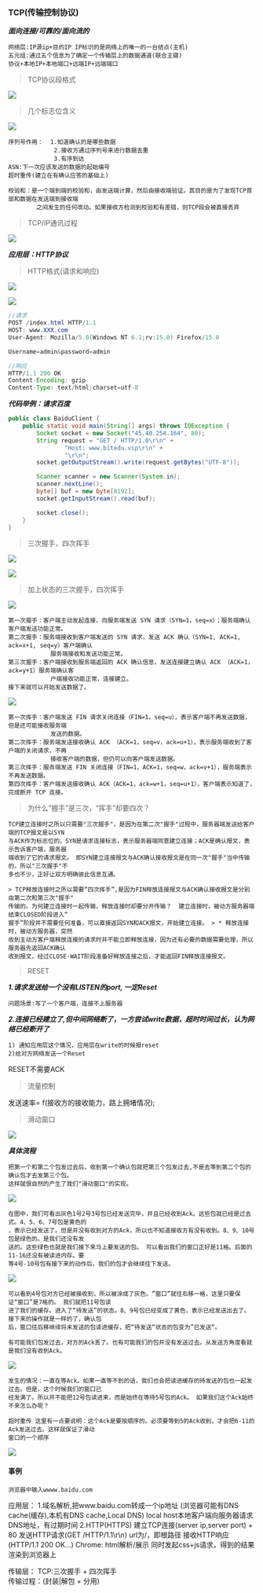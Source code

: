 ### TCP(传输控制协议)

***面向连接/可靠的/面向流的***

    网络层:IP源ip+目的IP IP标识的是网络上的唯一的一台结点(主机)
    五元组:通过五个信息为了确定一个传输层上的数据通道(联合主键)
    协议+本地IP+本地端口+远端IP+远端端口

    

> TCP协议段格式

![](https://github.com/q1206271031/photo/raw/master/TCP_IP/TCP%20%E6%8A%A5%E6%96%87%E6%AE%B5%E7%BB%93%E6%9E%84.png)

> 几个标志位含义

![](https://github.com/q1206271031/photo/raw/master/TCP_IP/8%20%E4%B8%AA%E6%A0%87%E5%BF%97%E4%BD%8D%E7%9A%84%E5%90%AB%E4%B9%89.png)

    序列号作用：  1.知道确认的是哪些数据
                 2.接收方通过序列号来进行数据去重
                 3.有序到达
    ASN:下一次应该发送的数据的起始编号
    超时重传(建立在有确认应答的基础上)

    校验和：是一个端到端的校验和，由发送端计算，然后由接收端验证。其目的是为了发现TCP首部和数据在发送端到接收端
            之间发生的任何改动。如果接收方检测到校验和有差错，则TCP段会被直接丢弃

> TCP/IP通讯过程

![](https://github.com/q1206271031/photo/raw/master/TCP_IP/TCP%2CIP%E9%80%9A%E8%AE%AF%E8%BF%87%E7%A8%8B.png)

***应用层：HTTP协议***

> HTTP格式(请求和响应)

![](https://github.com/q1206271031/photo/raw/master/TCP_IP/HTTP_Request.png)

![](https://github.com/q1206271031/photo/raw/master/TCP_IP/RHTTP_Response.png)

```java
//请求
POST /index.html HTTP/1.1
HOST: www.XXX.com
User-Agent: Mozilla/5.0(Windows NT 6.1;rv:15.0) Firefox/15.0

Username=admin&password=admin
```

```java
//响应
HTTP/1.1 200 OK
Content-Encoding: gzip
Content-Type: text/html;charset=utf-8
```
***代码举例：请求百度***

```java
public class BaiduClient {
    public static void main(String[] args) throws IOException {
        Socket socket = new Socket("45.40.254.164", 80);
        String request = "GET / HTTP/1.0\r\n" +
                "Host: www.bitedu.vip\r\n" +
                "\r\n";
        socket.getOutputStream().write(request.getBytes("UTF-8"));

        Scanner scanner = new Scanner(System.in);
        scanner.nextLine();
        byte[] buf = new byte[8192];
        socket.getInputStream().read(buf);

        socket.close();
    }
}
```

> 三次握手，四次挥手

![](https://github.com/q1206271031/photo/raw/master/TCP_IP/TCP%E4%B8%89%E6%AC%A1%E6%8F%A1%E6%89%8B.png)

![](https://github.com/q1206271031/photo/raw/master/TCP_IP/TCP%E5%9B%9B%E6%AC%A1%E6%8C%A5%E6%89%8B.png)

> 加上状态的三次握手，四次挥手

![](https://github.com/q1206271031/photo/raw/master/TCP_IP/%E4%B8%89%E6%AC%A1%E6%8F%A1%E6%89%8B.png)

    第一次握手：客户端主动发起连接，向服务端发送 SYN 请求（SYN=1，seq=x）；服务端确认客户端发送功能正常。
    第二次握手：服务端接收到客户端发送的 SYN 请求，发送 ACK 确认（SYN=1, ACK=1, ack=x+1, seq=y）客户端确认
                服务端接收和发送功能正常。
    第三次握手：客户端接收到服务端返回的 ACK 确认信息，发送连接建立确认 ACK （ACK=1，ack=y+1）服务端确认客
                户端接收功能正常，连接建立。
    接下来就可以开始发送数据了。

![](https://github.com/q1206271031/photo/raw/master/TCP_IP/%E5%9B%9B%E6%AC%A1%E6%8C%A5%E6%89%8B.png)

    第一次挥手：客户端发送 FIN 请求关闭连接（FIN=1，seq=u），表示客户端不再发送数据，但是还可能接收服务端
                发送的数据。
    第二次挥手：服务端发送接收确认 ACK （ACK=1，seq=v，ack=u+1），表示服务端收到了客户端的关闭请求，不再
                接收客户端的数据，但仍可以向客户端发送数据。
    第三次挥手：服务端发送 FIN 关闭连接（FIN=1，ACK=1，seq=w，ack=v+1），服务端表示不再发送数据。
    第四次挥手：客户端发送接收确认 ACK（ACK=1，ack=w+1，seq=u+1），客户端表示知道了，完成断开 TCP 连接。

> 为什么“握手”是三次，“挥手”却要四次？

    TCP建立连接时之所以只需要"三次握手"，是因为在第二次"握手"过程中，服务器端发送给客户端的TCP报文是以SYN
    与ACK作为标志位的。SYN是请求连接标志，表示服务器端同意建立连接；ACK是确认报文，表示告诉客户端，服务器
    端收到了它的请求报文。 即SYN建立连接报文与ACK确认接收报文是在同一次"握手"当中传输的，所以"三次握手"不
    多也不少，正好让双方明确彼此信息互通。

    > TCP释放连接时之所以需要“四次挥手”,是因为FIN释放连接报文与ACK确认接收报文是分别由第二次和第三次"握手"
    传输的。为何建立连接时一起传输，释放连接时却要分开传输？  建立连接时，被动方服务器端结束CLOSED阶段进入“
    握手”阶段并不需要任何准备，可以直接返回SYN和ACK报文，开始建立连接。 > * 释放连接时，被动方服务器，突然
    收到主动方客户端释放连接的请求时并不能立即释放连接，因为还有必要的数据需要处理，所以服务器先返回ACK确认
    收到报文，经过CLOSE-WAIT阶段准备好释放连接之后，才能返回FIN释放连接报文。

> RESET

***1.请求发送给一个没有LISTEN的port, 一定Reset***

    问题场景:写了一个客户端，连接不上服务器

***2.连接已经建立了,但中间网络断了，一方尝试write数据，超时时间过长，认为网络已经断开了***

    1) 通知应用层这个情况，应用层在write的时候报reset
    2)给对方网络发送一个Reset

RESET不需要ACK

> 流量控制

发送速率= f(接收方的接收能力，路上拥堵情况);

> 滑动窗口

![](https://github.com/q1206271031/photo/raw/master/TCP_IP/%E6%BB%91%E5%8A%A8%E7%AA%97%E5%8F%A3.png)

***具体流程***

    把第一个和第二个包发过去后，收到第一个确认包就把第三个包发过去,不是去等到第二个包的确认包才去发第三个包。
    这样就很自然的产生了我们"滑动窗口"的实现。

![](https://github.com/q1206271031/photo/raw/master/%E6%BB%91%E5%8A%A8%E7%AA%97%E5%8F%A3/%E6%BB%91%E5%8A%A8%E7%AA%97%E5%8F%A3%E5%88%9D%E5%A7%8B.png)

    在图中，我们可看出灰色1号2号3号包已经发送完毕，并且已经收到Ack。这些包就已经是过去式。4、5、6、7号包是黄色的
    ，表示已经发送了。但是并没有收到对方的Ack，所以也不知道接收方有没有收到。8、9、10号包是绿色的。是我们还没有发
    送的。这些绿色也就是我们接下来马上要发送的包。 可以看出我们的窗口正好是11格。后面的11-16还没有被读进内存。要
    等4号-10号包有接下来的动作后，我们的包才会继续往下发送。

![](https://github.com/q1206271031/photo/raw/master/%E6%BB%91%E5%8A%A8%E7%AA%97%E5%8F%A3/%E6%BB%91%E5%8A%A8%E7%AA%97%E5%8F%A3%E6%AD%A3%E5%B8%B8.png)

    可以看到4号包对方已经被接收到，所以被涂成了灰色。“窗口”就往右移一格，这里只要保证“窗口”是7格的。 我们就把11号包读
    进了我们的缓存。进入了“待发送”的状态。8、9号包已经变成了黄色，表示已经发送出去了。接下来的操作就是一样的了，确认包
    后，窗口往后移继续将未发送的包读进缓存，把“待发送“状态的包变为”已发送“。
    
    有可能我们包发过去，对方的Ack丢了。也有可能我们的包并没有发送过去。从发送方角度看就是我们没有收到Ack。

![](https://github.com/q1206271031/photo/raw/master/%E6%BB%91%E5%8A%A8%E7%AA%97%E5%8F%A3/%E6%BB%91%E5%8A%A8%E7%AA%97%E5%8F%A3%E4%B8%A2ACK.png)

    发生的情况：一直在等Ack。如果一直等不到的话，我们也会把读进缓存的待发送的包也一起发过去。但是，这个时候我们的窗口已
    经发满了。所以并不能把12号包读进来，而是始终在等待5号包的Ack。 如果我们这个Ack始终不来怎么办呢？

    超时重传 这里有一点要说明：这个Ack是要按顺序的。必须要等到5的Ack收到，才会把6-11的Ack发送过去。这样就保证了滑动
    窗口的一个顺序

![](https://github.com/q1206271031/photo/raw/master/%E6%BB%91%E5%8A%A8%E7%AA%97%E5%8F%A3/%E6%BB%91%E5%8A%A8%E7%AA%97%E5%8F%A3%E8%B6%85%E6%97%B6%E9%87%8D%E5%8F%91.png)


#### 事例

    浏览器中输入wwww.baidu.com

应用层：
1.域名解析,把www.baidu.com转成一个ip地址
(浏览器可能有DNS cache(缓存),本机有DNS cache,Local DNS)    local host本地客户端向服务器请求DNS地址，有过期时间
2.HTTP(HTTPS)
建立TCP连接(server ip,server port) + 80
发送HTTP请求(GET /HTTP/1.1\r\n) url为/，即根路径
接收HTTP响应(HTTP/1.1 200 OK...)
Chrome:
html解析/展示 同时发起css+js请求，得到的结果渲染到浏览器上

传输层：
TCP:三次握手 + 四次挥手  
传输过程：(封装|解包 + 分用)
















